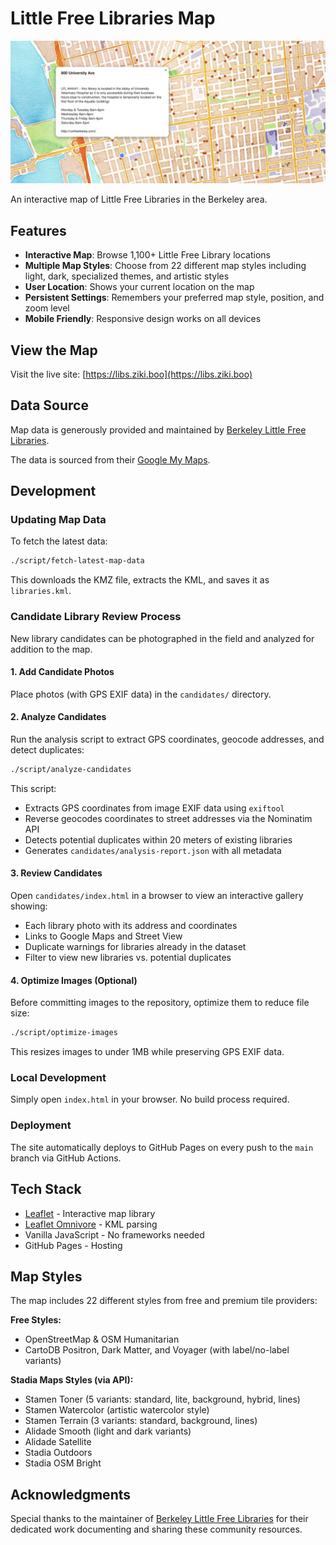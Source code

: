 # Little Free Libraries Map

![Screenshot of the Little Free Libraries Map](screenshot.png)

An interactive map of Little Free Libraries in the Berkeley area.

## Features

- **Interactive Map**: Browse 1,100+ Little Free Library locations
- **Multiple Map Styles**: Choose from 22 different map styles including light, dark, specialized themes, and artistic styles
- **User Location**: Shows your current location on the map
- **Persistent Settings**: Remembers your preferred map style, position, and zoom level
- **Mobile Friendly**: Responsive design works on all devices

## View the Map

Visit the live site: [https://libs.ziki.boo](https://libs.ziki.boo)

## Data Source

Map data is generously provided and maintained by [Berkeley Little Free Libraries](https://berkeleylfl.wordpress.com).

The data is sourced from their [Google My Maps](https://www.google.com/maps/d/viewer?mid=1JXOsEi7Fhjretm6aXQEHMxdrHCk).

## Development

### Updating Map Data

To fetch the latest data:

```bash
./script/fetch-latest-map-data
```

This downloads the KMZ file, extracts the KML, and saves it as `libraries.kml`.

### Candidate Library Review Process

New library candidates can be photographed in the field and analyzed for addition to the map.

#### 1. Add Candidate Photos

Place photos (with GPS EXIF data) in the `candidates/` directory.

#### 2. Analyze Candidates

Run the analysis script to extract GPS coordinates, geocode addresses, and detect duplicates:

```bash
./script/analyze-candidates
```

This script:
- Extracts GPS coordinates from image EXIF data using `exiftool`
- Reverse geocodes coordinates to street addresses via the Nominatim API
- Detects potential duplicates within 20 meters of existing libraries
- Generates `candidates/analysis-report.json` with all metadata

#### 3. Review Candidates

Open `candidates/index.html` in a browser to view an interactive gallery showing:
- Each library photo with its address and coordinates
- Links to Google Maps and Street View
- Duplicate warnings for libraries already in the dataset
- Filter to view new libraries vs. potential duplicates

#### 4. Optimize Images (Optional)

Before committing images to the repository, optimize them to reduce file size:

```bash
./script/optimize-images
```

This resizes images to under 1MB while preserving GPS EXIF data.

### Local Development

Simply open `index.html` in your browser. No build process required.

### Deployment

The site automatically deploys to GitHub Pages on every push to the `main` branch via GitHub Actions.

## Tech Stack

- [Leaflet](https://leafletjs.com/) - Interactive map library
- [Leaflet Omnivore](https://github.com/mapbox/leaflet-omnivore) - KML parsing
- Vanilla JavaScript - No frameworks needed
- GitHub Pages - Hosting

## Map Styles

The map includes 22 different styles from free and premium tile providers:

**Free Styles:**
- OpenStreetMap & OSM Humanitarian
- CartoDB Positron, Dark Matter, and Voyager (with label/no-label variants)

**Stadia Maps Styles (via API):**
- Stamen Toner (5 variants: standard, lite, background, hybrid, lines)
- Stamen Watercolor (artistic watercolor style)
- Stamen Terrain (3 variants: standard, background, lines)
- Alidade Smooth (light and dark variants)
- Alidade Satellite
- Stadia Outdoors
- Stadia OSM Bright

## Acknowledgments

Special thanks to the maintainer of [Berkeley Little Free Libraries](https://berkeleylfl.wordpress.com) for their dedicated work documenting and sharing these community resources.
